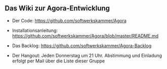 ## Das Wiki zur Agora-Entwicklung

* Der Code: https://github.com/softwerkskammer/Agora
* Installationsanleitung: https://github.com/softwerkskammer/Agora/blob/master/README.md

* Das Backlog: https://github.com/softwerkskammer/Agora-Backlog

* Der Hangout: Jeden Donnerstag um 21 Uhr. Abstimmung und Einladung erfolgt per Mail über die Liste dieser Gruppe